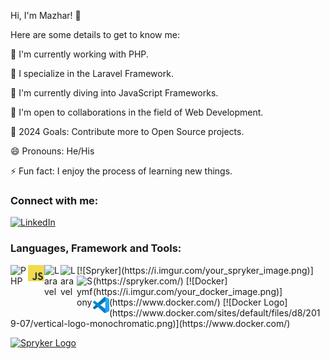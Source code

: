 Hi, I'm Mazhar! 👋

Here are some details to get to know me:

🔭 I'm currently working with PHP.

🔭 I specialize in the Laravel Framework.

🌱 I'm currently diving into JavaScript Frameworks.

👯 I'm open to collaborations in the field of Web Development.

🥅 2024 Goals: Contribute more to Open Source projects.

😄 Pronouns: He/His

⚡ Fun fact: I enjoy the process of learning new things.


### Connect with me:
[![LinkedIn](https://img.shields.io/badge/LinkedIn-0077B5?style=for-the-badge&logo=linkedin&logoColor=white)](https://www.linkedin.com/in/mazharsayed/)

### Languages, Framework and Tools:
<img align="left" alt="PHP" width="28px" src="http://pngimg.com/uploads/php/php_PNG7.png" />
<img align="left" alt="JavaScript" width="26px" src="https://raw.githubusercontent.com/github/explore/80688e429a7d4ef2fca1e82350fe8e3517d3494d/topics/javascript/javascript.png" />
<img align="left" alt="Laravel" width="26px" src="https://laravel.com/img/logomark.min.svg" />
<img align="left" alt="Laravel" width="26px" src="[https://laravel.com/img/logomark.min.svg](https://www.google.com/url?sa=i&url=https%3A%2F%2Fbranditechture.agency%2Fbrand-logos%2Fdownload%2Fspryker%2F&psig=AOvVaw12TtNFOv1Jgng18ky94YWY&ust=1706698874579000&source=images&cd=vfe&opi=89978449&ved=0CBMQjRxqFwoTCLCKm_z6hIQDFQAAAAAdAAAAABAE)" />
[![Spryker](https://i.imgur.com/your_spryker_image.png)](https://spryker.com/)
<img align="left" alt="Symfony" width="26px" src="https://symfony.com/logos/symfony_black_03.png" />
[![Docker](https://i.imgur.com/your_docker_image.png)](https://www.docker.com/)
<img align="left" alt="Visual Studio Code" width="26px" src="https://raw.githubusercontent.com/github/explore/80688e429a7d4ef2fca1e82350fe8e3517d3494d/topics/visual-studio-code/visual-studio-code.png" />
[![Docker Logo](https://www.docker.com/sites/default/files/d8/2019-07/vertical-logo-monochromatic.png)](https://www.docker.com/)

[![Spryker Logo](https://spryker.com/wp-content/uploads/2021/08/spryker_logo_red.svg)](https://spryker.com/)


</br>




